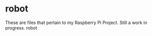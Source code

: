 robot
=====
These are files that pertain to my Raspberry Pi Project. Still a work in progress.
robot
